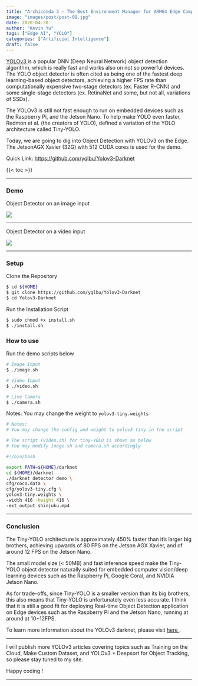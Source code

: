 ```yaml
---
title: "Archiconda 3 — The Best Environment Manager for ARM64 Edge Computer"
image: "images/post/post-09.jpg"
date: 2020-04-30
author: "Kevin Yu"
tags: ["Edge AI", "YOLO"]
categories: ["Artificial Intelligence"]
draft: false
---
```


[ YOLOv3 ](https://pjreddie.com/darknet/yolo/) is a popular DNN (Deep Neural Network) object detection algorithm, which is really fast and works also on not so powerful devices. The YOLO object detector is often cited as being one of the fastest deep learning-based object detectors, achieving a higher FPS rate than computationally expensive two-stage detectors (ex. Faster R-CNN) and some single-stage detectors (ex. RetinaNet and some, but not all, variations of SSDs).

The YOLOv3 is still not fast enough to run on embedded devices such as the Raspberry Pi, and the Jetson Nano. To help make YOLO even faster, Redmon et al. (the creators of YOLO), defined a variation of the YOLO architecture called Tiny-YOLO.

Today, we are going to dig into Object Detection with YOLOv3 on the Edge. The JetsonAGX Xavier (32G) with 512 CUDA cores is used for the demo.

Quick Link: https://github.com/yqlbu/Yolov3-Darknet

{{< toc >}}

---

### Demo

Object Detector on an image input

![](https://objectstorage.ap-tokyo-1.oraclecloud.com/n/nrmjjlvckvsb/b/blog-content-20211009/o/post-09-demo001.png)

---

Object Detector on a video input

![](https://objectstorage.ap-tokyo-1.oraclecloud.com/n/nrmjjlvckvsb/b/blog-content-20211009/o/post-09-maxresdefault.jpg)

---

### Setup

Clone the Repository

```bash
$ cd ${HOME}
$ git clone https://github.com/yqlbu/Yolov3-Darknet
$ cd Yolov3-Darknet
```

Run the Installation Script

```bash
$ sudo chmod +x install.sh
$ ./install.sh
```

### How to use

Run the demo scripts below

```bash
# Image Input
$ ./image.sh

# Video Input
$ ./video.sh

# Live Camera
$ ./camera.sh
```

Notes: You may change the weight to `yolov3-tiny.weights`

```bash
# Notes:
# You may change the config and weight to yolov3-tiny in the script

# The script (video.sh) for tiny-YOLO is shown as below
# You may modify image.sh and camera.sh accordingly

#!/bin/bash

export PATH=${HOME}/darknet
cd ${HOME}/darknet
./darknet detector demo \
cfg/coco.data \
cfg/yolov3-tiny.cfg \
yolov3-tiny.weights \
-width 416 -height 416 \
-ext_output shinjuku.mp4
```

---

### Conclusion

The Tiny-YOLO architecture is approximately 450% faster than it’s larger big brothers, achieving upwards of 80 FPS on the Jetson AGX Xavier, and of around 12 FPS on the Jetson Nano.

The small model size (< 50MB) and fast inference speed make the Tiny-YOLO object detector naturally suited for embedded computer vision/deep learning devices such as the Raspberry Pi, Google Coral, and NVIDIA Jetson Nano.

As for trade-offs, since Tiny-YOLO is a smaller version than its big brothers, this also means that Tiny-YOLO is unfortunately even less accurate. I think that it is still a good fit for deploying Real-time Object Detection application on Edge devices such as the Raspberry Pi and the Jetson Nano, running at around at 10~12FPS.

To learn more information about the YOLOv3 darknet, please visit [ here ](https://github.com/AlexeyAB/darknet).

---

I will publish more YOLOv3 articles covering topics such as Training on the Cloud, Make Custom Dataset, and YOLOv3 + Deepsort for Object Tracking, so please stay tuned to my site.

Happy coding !

---
